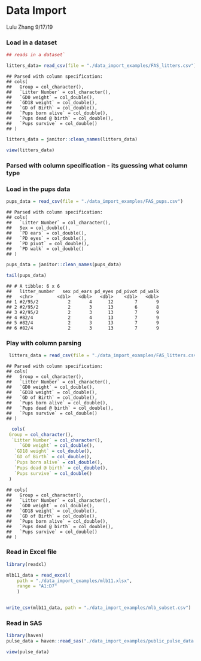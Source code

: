 Data Import
================
Lulu Zhang
9/17/19

### Load in a dataset

``` r
## reads in a dataset`

litters_data= read_csv(file = "./data_import_examples/FAS_litters.csv")
```

    ## Parsed with column specification:
    ## cols(
    ##   Group = col_character(),
    ##   `Litter Number` = col_character(),
    ##   `GD0 weight` = col_double(),
    ##   `GD18 weight` = col_double(),
    ##   `GD of Birth` = col_double(),
    ##   `Pups born alive` = col_double(),
    ##   `Pups dead @ birth` = col_double(),
    ##   `Pups survive` = col_double()
    ## )

``` r
litters_data = janitor::clean_names(litters_data)

view(litters_data)
```

### Parsed with column specification - its guessing what column type

### Load in the pups data

``` r
pups_data = read_csv(file = "./data_import_examples/FAS_pups.csv")
```

    ## Parsed with column specification:
    ## cols(
    ##   `Litter Number` = col_character(),
    ##   Sex = col_double(),
    ##   `PD ears` = col_double(),
    ##   `PD eyes` = col_double(),
    ##   `PD pivot` = col_double(),
    ##   `PD walk` = col_double()
    ## )

``` r
pups_data = janitor::clean_names(pups_data)

tail(pups_data)
```

    ## # A tibble: 6 x 6
    ##   litter_number   sex pd_ears pd_eyes pd_pivot pd_walk
    ##   <chr>         <dbl>   <dbl>   <dbl>    <dbl>   <dbl>
    ## 1 #2/95/2           2       4      12        7       9
    ## 2 #2/95/2           2       3      13        6       8
    ## 3 #2/95/2           2       3      13        7       9
    ## 4 #82/4             2       4      13        7       9
    ## 5 #82/4             2       3      13        7       9
    ## 6 #82/4             2       3      13        7       9

### Play with column parsing

``` r
 litters_data = read_csv(file = "./data_import_examples/FAS_litters.csv")
```

    ## Parsed with column specification:
    ## cols(
    ##   Group = col_character(),
    ##   `Litter Number` = col_character(),
    ##   `GD0 weight` = col_double(),
    ##   `GD18 weight` = col_double(),
    ##   `GD of Birth` = col_double(),
    ##   `Pups born alive` = col_double(),
    ##   `Pups dead @ birth` = col_double(),
    ##   `Pups survive` = col_double()
    ## )

``` r
  cols(
 Group = col_character(),
  `Litter Number` = col_character(),
     `GD0 weight` = col_double(),
   `GD18 weight` = col_double(),
   `GD of Birth` = col_double(),
   `Pups born alive` = col_double(),
   `Pups dead @ birth` = col_double(),
   `Pups survive` = col_double()
 )
```

    ## cols(
    ##   Group = col_character(),
    ##   `Litter Number` = col_character(),
    ##   `GD0 weight` = col_double(),
    ##   `GD18 weight` = col_double(),
    ##   `GD of Birth` = col_double(),
    ##   `Pups born alive` = col_double(),
    ##   `Pups dead @ birth` = col_double(),
    ##   `Pups survive` = col_double()
    ## )

### Read in Excel file

``` r
library(readxl)

mlb11_data = read_excel(
    path = "./data_import_examples/mlb11.xlsx",
    range = "A1:D7"
    )


write_csv(mlb11_data, path = "./data_import_examples/mlb_subset.csv")
```

### Read in SAS

``` r
library(haven)
pulse_data = haven::read_sas("./data_import_examples/public_pulse_data.sas7bdat") 

view(pulse_data)
```

